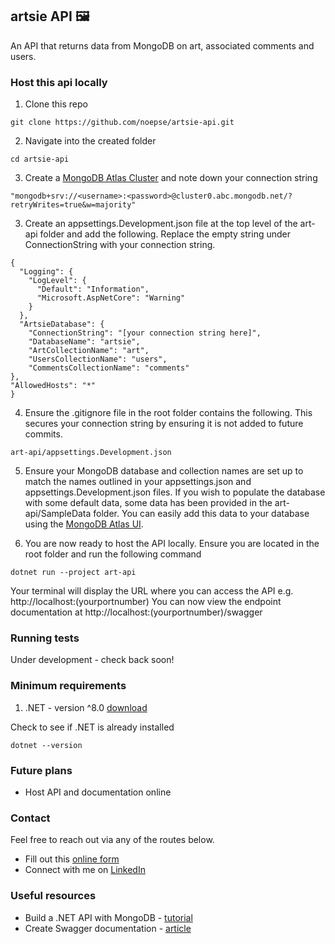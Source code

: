 ## artsie API 🖼️

An API that returns data from MongoDB on art, associated comments and users.

### Host this api locally
1. Clone this repo

```
git clone https://github.com/noepse/artsie-api.git
```

2. Navigate into the created folder

```
cd artsie-api
```

3. Create a [MongoDB Atlas Cluster](https://www.mongodb.com/docs/drivers/csharp/current/quick-start/) and note down your connection string

```
"mongodb+srv://<username>:<password>@cluster0.abc.mongodb.net/?retryWrites=true&w=majority"
```

3. Create an appsettings.Development.json file at the top level of the art-api folder and add the following. Replace the empty string under ConnectionString with your connection string. 

```
{
  "Logging": {
    "LogLevel": {
      "Default": "Information",
      "Microsoft.AspNetCore": "Warning"
    }
  },
  "ArtsieDatabase": {
    "ConnectionString": "[your connection string here]",
    "DatabaseName": "artsie",
    "ArtCollectionName": "art",
    "UsersCollectionName": "users",
    "CommentsCollectionName": "comments"
},
"AllowedHosts": "*" 
}

```

4. Ensure the .gitignore file in the root folder contains the following. This secures your connection string by ensuring it is not added to future commits.

```
art-api/appsettings.Development.json
```

5. Ensure your MongoDB database and collection names are set up to match the names outlined in your appsettings.json and appsettings.Development.json files. If you wish to populate the database with some default data, some data has been provided in the art-api/SampleData folder. You can easily add this data to your database using the [MongoDB Atlas UI](https://www.mongodb.com/docs/atlas/atlas-ui/documents/).

6. You are now ready to host the API locally. Ensure you are located in the root folder and run the following command

```
dotnet run --project art-api
```

Your terminal will display the URL where you can access the API e.g. http://localhost:(yourportnumber)
You can now view the endpoint documentation at http://localhost:(yourportnumber)/swagger

### Running tests

Under development - check back soon!

### Minimum requirements

1. .NET - version ^8.0 [download](https://dotnet.microsoft.com/en-us/download)

Check to see if .NET is already installed

```
dotnet --version
```

### Future plans
- Host API and documentation online

### Contact

Feel free to reach out via any of the routes below.

- Fill out this [online form](https://simranamin.com/#contact)
- Connect with me on [LinkedIn](https://www.linkedin.com/in/simran-amin/)

### Useful resources
- Build a .NET API with MongoDB - [tutorial](https://learn.microsoft.com/en-us/aspnet/core/tutorials/first-mongo-app?view=aspnetcore-8.0)
- Create Swagger documentation - [article](https://learn.microsoft.com/en-us/aspnet/core/tutorials/web-api-help-pages-using-swagger?view=aspnetcore-8.0)